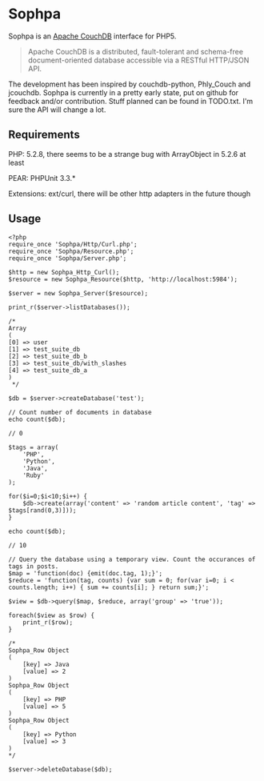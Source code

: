 Sophpa
======
Sophpa is an [Apache CouchDB](http://couchdb.apache.org/ "Visit the Apache CouchDB homepage")
interface for PHP5.

>Apache CouchDB is a distributed, fault-tolerant and schema-free document-oriented database accessible via a RESTful HTTP/JSON API. 

The development has been inspired by couchdb-python, Phly_Couch and jcouchdb.
Sophpa is currently in a pretty early state, put on github for feedback and/or
contribution. Stuff planned can be found in TODO.txt. I'm sure the API will change a lot.

Requirements
------------
PHP: 5.2.8, there seems to be a strange bug with ArrayObject in 5.2.6 at least

PEAR: PHPUnit 3.3.*

Extensions: ext/curl, there will be other http adapters in the future though

Usage
-----
	<?php
	require_once 'Sophpa/Http/Curl.php';
	require_once 'Sophpa/Resource.php';
	require_once 'Sophpa/Server.php';
	
	$http = new Sophpa_Http_Curl();
	$resource = new Sophpa_Resource($http, 'http://localhost:5984');
	
	$server = new Sophpa_Server($resource);
	
	print_r($server->listDatabases());
	
	/*
	Array
	(
	[0] => user
	[1] => test_suite_db
	[2] => test_suite_db_b
	[3] => test_suite_db/with_slashes
	[4] => test_suite_db_a
	)
	 */
	
	$db = $server->createDatabase('test');
	
	// Count number of documents in database
	echo count($db);
	
	// 0
	
	$tags = array(
		'PHP',
		'Python',
		'Java',
		'Ruby'
	);
	
	for($i=0;$i<10;$i++) {
		$db->create(array('content' => 'random article content', 'tag' => $tags[rand(0,3)]));
	}
	
	echo count($db);
	
	// 10
	
	// Query the database using a temporary view. Count the occurances of tags in posts.
	$map = 'function(doc) {emit(doc.tag, 1);}';
	$reduce = 'function(tag, counts) {var sum = 0; for(var i=0; i < counts.length; i++) { sum += counts[i]; } return sum;}';

	$view = $db->query($map, $reduce, array('group' => 'true'));
	
	foreach($view as $row) {
		print_r($row);
	}
	
	/*
	Sophpa_Row Object
	(
	    [key] => Java
	    [value] => 2
	)
	Sophpa_Row Object
	(
	    [key] => PHP
	    [value] => 5
	)
	Sophpa_Row Object
	(
	    [key] => Python
	    [value] => 3
	)
	*/
	
	$server->deleteDatabase($db);
